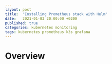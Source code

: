 ```yaml
---
layout: post
title:  "Installing Prometheus stack with Helm"
date:   2021-01-03 20:00:00 +0200
published: true
categories: kubernetes monitoring
tags: kubernetes prometheus k3s grafana
---
```


# Overview
